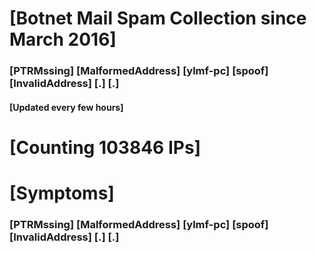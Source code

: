 # [Botnet Mail Spam Collection since March 2016]
### [PTRMssing] [MalformedAddress] [ylmf-pc] [spoof] [InvalidAddress] [.] [.]
#### [Updated every few hours]

# [Counting 103846 IPs]

# [Symptoms] 
###   [PTRMssing] [MalformedAddress] [ylmf-pc] [spoof] [InvalidAddress] [.] [.]
